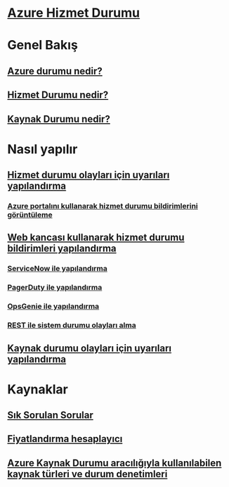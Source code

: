 # [Azure Hizmet Durumu](index.md)

# Genel Bakış
## [Azure durumu nedir?](azure-status-overview.md)
## [Hizmet Durumu nedir?](service-health-overview.md)
## [Kaynak Durumu nedir?](resource-health-overview.md)
# Nasıl yapılır
## [Hizmet durumu olayları için uyarıları yapılandırma](../azure-monitor/platform/alerts-activity-log-service-notifications.md?toc=%2fazure%2fservice-health%2ftoc.json)
### [Azure portalını kullanarak hizmet durumu bildirimlerini görüntüleme](../monitoring-and-diagnostics/monitoring-service-notifications.md?toc=%2fazure%2fservice-health%2ftoc.json)
## [Web kancası kullanarak hizmet durumu bildirimleri yapılandırma](service-health-alert-webhook-guide.md)
### [ServiceNow ile yapılandırma](service-health-alert-webhook-servicenow.md)
### [PagerDuty ile yapılandırma](service-health-alert-webhook-pagerduty.md)
### [OpsGenie ile yapılandırma](service-health-alert-webhook-opsgenie.md)
### [REST ile sistem durumu olayları alma](service-health-rest.md)
## [Kaynak durumu olayları için uyarıları yapılandırma](resource-health-alert-arm-template-guide.md) 
# Kaynaklar
## [Sık Sorulan Sorular](resource-health-faq.md)
## [Fiyatlandırma hesaplayıcı](https://azure.microsoft.com/pricing/calculator/)
## [Azure Kaynak Durumu aracılığıyla kullanılabilen kaynak türleri ve durum denetimleri](resource-health-checks-resource-types.md)